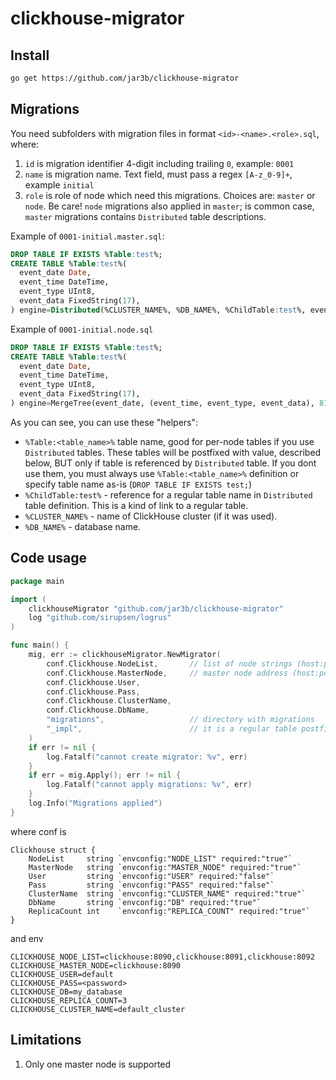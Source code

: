 # clickhouse-migrator

## Install

```bash
go get https://github.com/jar3b/clickhouse-migrator
```

## Migrations

You need subfolders with migration files in format `<id>-<name>.<role>.sql`, where:

1. `id` is migration identifier 4-digit including trailing `0`, example: `0001`
2. `name` is migration name. Text field, must pass a regex `[A-z_0-9]+`, example `initial`
3. `role` is role of node which need this migrations. Choices are: `master` or `node`. Be care! 
`node` migrations also applied in `master`; is common case, `master` migrations contains `Distributed`
table descriptions.

Example of `0001-initial.master.sql`:

```sql
DROP TABLE IF EXISTS %Table:test%;
CREATE TABLE %Table:test%(
  event_date Date,
  event_time DateTime,
  event_type UInt8,
  event_data FixedString(17),
) engine=Distributed(%CLUSTER_NAME%, %DB_NAME%, %ChildTable:test%, event_time);
```

Example of `0001-initial.node.sql`

```sql
DROP TABLE IF EXISTS %Table:test%;
CREATE TABLE %Table:test%(
  event_date Date,
  event_time DateTime,
  event_type UInt8,
  event_data FixedString(17),
) engine=MergeTree(event_date, (event_time, event_type, event_data), 8192);
```

As you can see, you can use these "helpers":

- `%Table:<table_name>%` table name, good for per-node tables if you use `Distributed` tables. These tables will be postfixed 
with value, described below, BUT only if table is referenced by `Distributed` table. If you dont use them, you must always use 
 `%Table:<table_name>%` definition or specify table name as-is (`DROP TABLE IF EXISTS test;`)
- `%ChildTable:test%` - reference for a regular table name in `Distributed` table definition. This is a kind of link to a regular table.
- `%CLUSTER_NAME%` - name of ClickHouse cluster (if it was used).
- `%DB_NAME%` - database name.

## Code usage

```go
package main

import (
	clickhouseMigrator "github.com/jar3b/clickhouse-migrator"
	log "github.com/sirupsen/logrus"
)

func main() {
	mig, err := clickhouseMigrator.NewMigrator(
		conf.Clickhouse.NodeList,       // list of node strings (host:port)
		conf.Clickhouse.MasterNode,     // master node address (host:port)
		conf.Clickhouse.User,
		conf.Clickhouse.Pass,
		conf.Clickhouse.ClusterName,
		conf.Clickhouse.DbName,
		"migrations",                   // directory with migrations
		"_impl",                        // it is a regular table postfix, if "Distributed" was used
	)
	if err != nil {
		log.Fatalf("cannot create migrator: %v", err)
	}
	if err = mig.Apply(); err != nil {
		log.Fatalf("cannot apply migrations: %v", err)
	}
	log.Info("Migrations applied")
}
```

where conf is

```
Clickhouse struct {
    NodeList     string `envconfig:"NODE_LIST" required:"true"`
    MasterNode   string `envconfig:"MASTER_NODE" required:"true"`
    User         string `envconfig:"USER" required:"false"`
    Pass         string `envconfig:"PASS" required:"false"`
    ClusterName  string `envconfig:"CLUSTER_NAME" required:"true"`
    DbName       string `envconfig:"DB" required:"true"`
    ReplicaCount int    `envconfig:"REPLICA_COUNT" required:"true"`
}
```

and env

```
CLICKHOUSE_NODE_LIST=clickhouse:8090,clickhouse:8091,clickhouse:8092
CLICKHOUSE_MASTER_NODE=clickhouse:8090
CLICKHOUSE_USER=default
CLICKHOUSE_PASS=<password>
CLICKHOUSE_DB=my_database
CLICKHOUSE_REPLICA_COUNT=3
CLICKHOUSE_CLUSTER_NAME=default_cluster
```

## Limitations

1. Only one master node is supported 